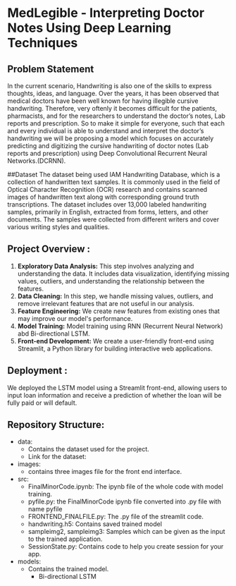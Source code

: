 # MedLegible - Interpreting Doctor Notes Using Deep Learning Techniques

## Problem Statement

In the current scenario, Handwriting is also one of the skills to express thoughts, ideas, and language. Over the years, it has been observed that medical doctors have been well known for having illegible cursive handwriting. Therefore, very oftenly it becomes difficult for the patients, pharmacists, and for the researchers to understand the doctor’s notes, Lab reports and prescription. So to make it simple for everyone, such that each and every individual is able to understand and interpret the doctor’s handwriting we will be proposing a model which focuses on accurately predicting and digitizing the cursive handwriting of doctor notes (Lab reports  and prescription) using Deep Convolutional Recurrent Neural Networks.(DCRNN).

##Dataset
The dataset being used IAM Handwriting Database, which is a collection of handwritten text samples. It is commonly used in the field of Optical Character Recognition (OCR) research and contains scanned images of handwritten text along with corresponding ground truth transcriptions. The dataset includes over 13,000 labeled handwriting samples, primarily in English, extracted from forms, letters, and other documents. The samples were collected from different writers and cover various writing styles and qualities.

## Project Overview :
1. **Exploratory Data Analysis:** This step involves analyzing and understanding the data. It includes data visualization, identifying missing values, outliers, and understanding the relationship between the features.
2. **Data Cleaning:** In this step, we handle missing values, outliers, and remove irrelevant features that are not useful in our analysis.
3. **Feature Engineering:** We create new features from existing ones that may improve our model's performance.
4. **Model Training:** Model training using RNN (Recurrent Neural Network) abd Bi-directional LSTM.
5. **Front-end Development:** We create a user-friendly front-end using Streamlit, a Python library for building interactive web applications.

## Deployment :
We deployed the LSTM model using a Streamlit front-end, allowing users to input loan information and receive a prediction of whether the loan will be fully paid or will default.

## Repository Structure:
- data: 
  - Contains the dataset used for the project. 
  - Link for the dataset:
- images:
  - contains three images file for the front end interface.
- src: 
  - FinalMinorCode.ipynb: The ipynb file of the whole code with model training.
  - pyfile.py: the FinalMinorCode ipynb file converted into .py file with name pyfile
  - FRONTEND_FINALFILE.py: The .py file of the streamlit code.
  - handwriting.h5: Contains saved trained model
  - sampleimg2, sampleimg3: Samples which can be given as the input to the trained application.
  - SessionState.py: Contains code to help you create session for your app.  
- models: 
  - Contains the trained model.
    - Bi-directional LSTM
